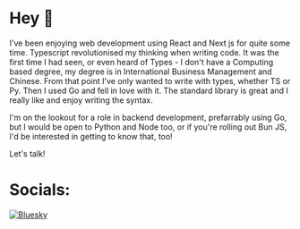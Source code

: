 # Hey 👋

I've been enjoying web development using React and Next js for quite some time. Typescript revolutionised my thinking when writing code. It was the first time I had seen, or even heard of Types - I don't have a Computing based degree, my degree is in International Business Management and Chinese. From that point I've only wanted to write with types, whether TS or Py. Then I used Go and fell in love with it. The standard library is great and I really like and enjoy writing the syntax.

I'm on the lookout for a role in backend development, prefarrably using Go, but I would be open to Python and Node too, or if you're rolling out Bun JS, I'd be interested in getting to know that, too!

Let's talk!


# Socials:
[![Bluesky](https://img.shields.io/badge/bluesky-0285FF?style=for-the-badge&logo=bluesky&logoColor=%23FFFFFF)](https://bsky.app/profile/leonlonsdale.dev) 


